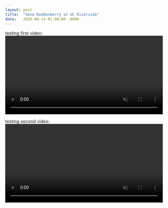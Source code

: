 ```yaml
---
layout: post
title:  "Gene Roddenberry at UC Riverside"
date:   2020-08-14 01:00:00 -0800
---
```


testing first video:
<video autoplay loop playsinline muted width="100%" height="auto">
<source src="/assets/01 engr to pierce.mp4">
</video>

testing second video:
<video autoplay loop playsinline muted width="100%" height="auto">
<source src="/assets/01 engr to pierce 2019.mp4" >
</video>



    